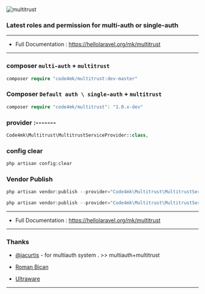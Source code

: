 ![multitrust](https://user-images.githubusercontent.com/17185462/27048621-5d5c413a-4fce-11e7-8ca4-dc7d6df16db9.png)

### Latest roles and permission for multi-auth or single-auth
---
* Full Documentation : https://hellolaravel.org/mk/multitrust
---
### composer `multi-auth` + `multitrust`
```php
composer require "code4mk/multitrust:dev-master"
```

### Composer `Default auth \ single-auth` + `multitrust`
```php
composer require "code4mk/multitrust": "1.0.x-dev"
```

### provider :-------

```php
Code4mk\Multitrust\MultitrustServiceProvider::class,
```

### config clear 

```php
php artisan config:clear
```

### Vendor Publish
```php
php artisan vendor:publish --provider="Code4mk\Multitrust\MultitrustServiceProvider" --tag=config

php artisan vendor:publish --provider="Code4mk\Multitrust\MultitrustServiceProvider" --tag=migrations

```
---
* Full Documentation : https://hellolaravel.org/mk/multitrust
---
### Thanks
* [@jacurtis](https://twitter.com/_jacurtis) - for multiauth system . >> multiauth+multitrust 

*  [Roman Bican](https://github.com/romanbican)

* [Ultraware](https://github.com/ultraware)
---
